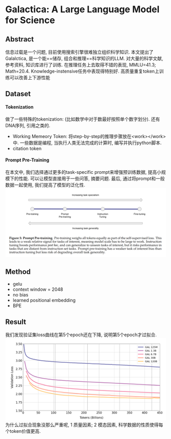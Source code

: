 # Galactica: A Large Language Model for Science

## Abstract
信息过载是一个问题, 目前使用搜索引擎很难独立组织科学知识. 本文提出了Galalctica, 是一个能==储存, 组合和推理==科学知识的LLM. 对大量的科学文献, 参考资料, 知识库进行了训练. 
在推理任务上去取得不错的表现, MMLU=41.3; Math=20.4.
Knowledge-instensive任务中表现得特别好.
高质量重复token上训练可以改善上下游性能

## Dataset
#### Tokenization
做了一些特殊的tokenization: (比如数学中对于数最好按照单个数字划分). 还有DNA序列, 引用之类的.
- Working Memeory Token: 将step-by-step的推理步骤放在\<work>\</work>中. 一些数据是编程, 当执行人类无法完成的计算时, 编写并执行python脚本.
- citation token
#### Prompt Pre-Training
在本文中, 我们选择通过更多的task-specific prompt来增强预训练数据, 提高小规模下的性能. 可以让模型直接用于一些问答, 摘要问题. 最后, 通过将prompt和一般数据一起使用, 我们提高了模型的泛化性.
![Alt text](src/image.png)

## Method
- gelu
- context window = 2048
- no bias
- learned positional embedding
- BPE

## Result
我们发现验证集loss曲线在第5个epoch还在下降, 说明第5个epoch才过拟合.
![Alt text](src/image-1.png)
为什么过拟合现象没那么严重呢, 1 质量因素; 2 模态因素, 科学数据的性质使得每个token价值更高.
